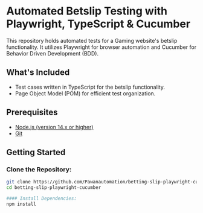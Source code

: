 # Automated Betslip Testing with Playwright, TypeScript & Cucumber

This repository holds automated tests for a Gaming website's betslip functionality. It utilizes Playwright for browser automation and Cucumber for Behavior Driven Development (BDD).

## What's Included

- Test cases written in TypeScript for the betslip functionality.
- Page Object Model (POM) for efficient test organization.

## Prerequisites

- [Node.js (version 14.x or higher)](https://nodejs.org/en)
- [Git](https://git-scm.com/)

## Getting Started

### Clone the Repository:

```bash
git clone https://github.com/Pawanautomation/betting-slip-playwright-cucumber.git
cd betting-slip-playwright-cucumber

#### Install Dependencies:
npm install
